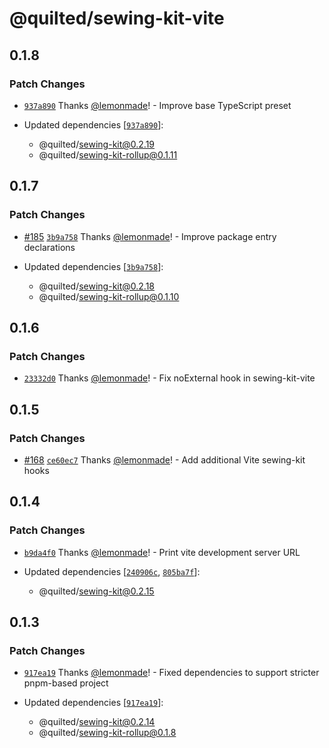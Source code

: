 # @quilted/sewing-kit-vite

## 0.1.8

### Patch Changes

- [`937a890`](https://github.com/lemonmade/quilt/commit/937a89009924a7b1d9e2a102028efd97928396e3) Thanks [@lemonmade](https://github.com/lemonmade)! - Improve base TypeScript preset

- Updated dependencies [[`937a890`](https://github.com/lemonmade/quilt/commit/937a89009924a7b1d9e2a102028efd97928396e3)]:
  - @quilted/sewing-kit@0.2.19
  - @quilted/sewing-kit-rollup@0.1.11

## 0.1.7

### Patch Changes

- [#185](https://github.com/lemonmade/quilt/pull/185) [`3b9a758`](https://github.com/lemonmade/quilt/commit/3b9a758c5703aa63b93a736e33f88a3bfa393fb8) Thanks [@lemonmade](https://github.com/lemonmade)! - Improve package entry declarations

- Updated dependencies [[`3b9a758`](https://github.com/lemonmade/quilt/commit/3b9a758c5703aa63b93a736e33f88a3bfa393fb8)]:
  - @quilted/sewing-kit@0.2.18
  - @quilted/sewing-kit-rollup@0.1.10

## 0.1.6

### Patch Changes

- [`23332d0`](https://github.com/lemonmade/quilt/commit/23332d0faf42f58b5a942ded3f524e2857aa09c8) Thanks [@lemonmade](https://github.com/lemonmade)! - Fix noExternal hook in sewing-kit-vite

## 0.1.5

### Patch Changes

- [#168](https://github.com/lemonmade/quilt/pull/168) [`ce60ec7`](https://github.com/lemonmade/quilt/commit/ce60ec7d864eb3b7c20a1f6cfe8839652bd8e3db) Thanks [@lemonmade](https://github.com/lemonmade)! - Add additional Vite sewing-kit hooks

## 0.1.4

### Patch Changes

- [`b9da4f0`](https://github.com/lemonmade/quilt/commit/b9da4f087fa4ef23525ff0de2487e1025008c337) Thanks [@lemonmade](https://github.com/lemonmade)! - Print vite development server URL

- Updated dependencies [[`240906c`](https://github.com/lemonmade/quilt/commit/240906ccba6265474c0e50df89f25c5e1844fc60), [`805ba7f`](https://github.com/lemonmade/quilt/commit/805ba7f65a3b66d15d51030a85351ea9a438818f)]:
  - @quilted/sewing-kit@0.2.15

## 0.1.3

### Patch Changes

- [`917ea19`](https://github.com/lemonmade/quilt/commit/917ea19edbd8ad210675b11ef7f2ebe0c33e0b3e) Thanks [@lemonmade](https://github.com/lemonmade)! - Fixed dependencies to support stricter pnpm-based project

- Updated dependencies [[`917ea19`](https://github.com/lemonmade/quilt/commit/917ea19edbd8ad210675b11ef7f2ebe0c33e0b3e)]:
  - @quilted/sewing-kit@0.2.14
  - @quilted/sewing-kit-rollup@0.1.8
